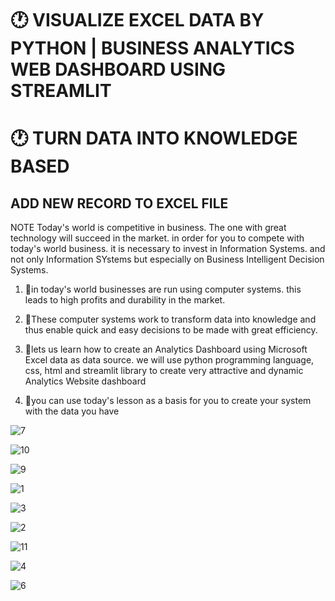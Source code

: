# 🕐 VISUALIZE EXCEL DATA BY PYTHON  |  BUSINESS ANALYTICS WEB DASHBOARD USING STREAMLIT
 
# 🕐 TURN DATA INTO KNOWLEDGE BASED 

## ADD NEW RECORD TO EXCEL FILE 

NOTE Today's world is competitive in business. The one with great technology will succeed in the market. in order for you to compete with today's world business. it is necessary to invest in Information Systems. and not only Information SYstems but especially on Business Intelligent Decision Systems.

1. 📌in today's world businesses are run using computer systems. this leads to high profits and durability in the market.

2. 📌These computer systems work to transform data into knowledge and thus enable quick and easy decisions to be made with great efficiency.

3. 📌lets us learn how to create an Analytics Dashboard using Microsoft Excel data as data source. we will use python programming language, css, html and streamlit library to create very attractive and dynamic 
   Analytics Website dashboard

4. 📌you can use today's lesson as a basis for you to create your system with the data you have
 


![7](https://github.com/shamiraty/python_analytics_graph_excel-_with_add_data/assets/129072179/40244ff1-49cc-4c0d-9b40-98304916873e)

![10](https://github.com/shamiraty/python_analytics_graph_excel-_with_add_data/assets/129072179/61637f15-4d2a-4456-a638-c68713548db8)

![9](https://github.com/shamiraty/python_analytics_graph_excel-_with_add_data/assets/129072179/352bd5c1-c2bc-492a-abde-3e55597d282c)
 
 ![1](https://github.com/shamiraty/python_analytics_graph_excel-_with_add_data/assets/129072179/584ff5a8-c115-42b7-888d-7c5d55fb504f)

 ![3](https://github.com/shamiraty/python_analytics_graph_excel-_with_add_data/assets/129072179/4a5b72ac-f3ce-4643-bd64-610ae0ade520)
 
![2](https://github.com/shamiraty/python_analytics_graph_excel-_with_add_data/assets/129072179/5027488c-7d42-481b-9019-48acb1a50e21)

![11](https://github.com/shamiraty/python_analytics_graph_excel-_with_add_data/assets/129072179/95079848-bd48-48ef-aaa4-317dfbbaf769)

![4](https://github.com/shamiraty/python_analytics_graph_excel-_with_add_data/assets/129072179/000fa2d8-5d0a-422b-a3fa-457b9475c58e)

![6](https://github.com/shamiraty/python_analytics_graph_excel-_with_add_data/assets/129072179/9bb91a40-7575-43e9-ba5a-5d49d26ca58a)

